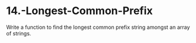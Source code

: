 # 14.-Longest-Common-Prefix
Write a function to find the longest common prefix string amongst an array of strings.
